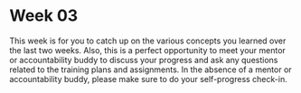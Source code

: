 # Week 03

This week is for you to catch up on the various concepts you learned over the last two weeks. Also, this is a perfect opportunity to meet your mentor or accountability buddy to discuss your progress and ask any questions related to the training plans and assignments. In the absence of a mentor or accountability buddy, please make sure to do your self-progress check-in.

